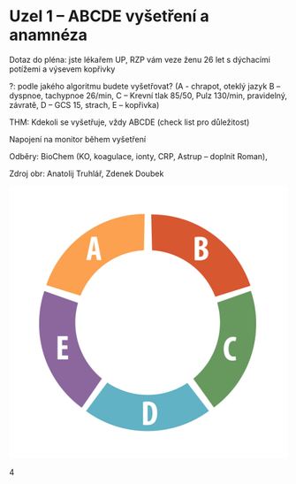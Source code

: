 <div class="w3-row">
<div class="w3-half w3-large">

# Uzel 1 – ABCDE vyšetření a anamnéza

Dotaz do pléna: jste lékařem UP, RZP vám veze ženu 26 let s dýchacími potížemi a výsevem kopřivky

?: podle jakého algoritmu budete vyšetřovat? (A - chrapot, oteklý jazyk B – dyspnoe, tachypnoe 26/min, C – Krevní tlak 85/50, Pulz 130/min, pravidelný, závratě, D – GCS 15, strach, E – kopřivka) 

THM: Kdekoli se vyšetřuje, vždy ABCDE (check list pro důležitost)

Napojení na monitor během vyšetření

Odběry: BioChem (KO, koagulace, ionty, CRP, Astrup – doplnit Roman), 


Zdroj obr: Anatolij Truhlář, Zdenek Doubek

</div>
<div class="w3-half">

![slide_4_schema_abcde](slide_4_schema_abcde.jpg)

</div>
</div>

<div class="w3-center">4</div>

